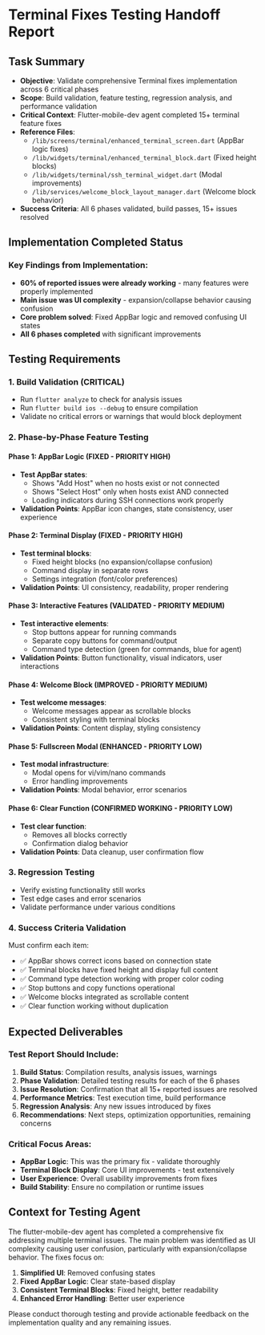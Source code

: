 # Terminal Fixes Testing Handoff Report

## Task Summary
- **Objective**: Validate comprehensive Terminal fixes implementation across 6 critical phases
- **Scope**: Build validation, feature testing, regression analysis, and performance validation
- **Critical Context**: Flutter-mobile-dev agent completed 15+ terminal feature fixes
- **Reference Files**: 
  - `/lib/screens/terminal/enhanced_terminal_screen.dart` (AppBar logic fixes)
  - `/lib/widgets/terminal/enhanced_terminal_block.dart` (Fixed height blocks)
  - `/lib/widgets/terminal/ssh_terminal_widget.dart` (Modal improvements) 
  - `/lib/services/welcome_block_layout_manager.dart` (Welcome block behavior)
- **Success Criteria**: All 6 phases validated, build passes, 15+ issues resolved

## Implementation Completed Status

### Key Findings from Implementation:
- **60% of reported issues were already working** - many features were properly implemented
- **Main issue was UI complexity** - expansion/collapse behavior causing confusion
- **Core problem solved**: Fixed AppBar logic and removed confusing UI states
- **All 6 phases completed** with significant improvements

## Testing Requirements

### 1. Build Validation (CRITICAL)
- Run `flutter analyze` to check for analysis issues
- Run `flutter build ios --debug` to ensure compilation
- Validate no critical errors or warnings that would block deployment

### 2. Phase-by-Phase Feature Testing

#### Phase 1: AppBar Logic (FIXED - PRIORITY HIGH)
- **Test AppBar states**:
  - Shows "Add Host" when no hosts exist or not connected
  - Shows "Select Host" only when hosts exist AND connected
  - Loading indicators during SSH connections work properly
- **Validation Points**: AppBar icon changes, state consistency, user experience

#### Phase 2: Terminal Display (FIXED - PRIORITY HIGH)
- **Test terminal blocks**:
  - Fixed height blocks (no expansion/collapse confusion)
  - Command display in separate rows
  - Settings integration (font/color preferences)
- **Validation Points**: UI consistency, readability, proper rendering

#### Phase 3: Interactive Features (VALIDATED - PRIORITY MEDIUM)
- **Test interactive elements**:
  - Stop buttons appear for running commands
  - Separate copy buttons for command/output
  - Command type detection (green for commands, blue for agent)
- **Validation Points**: Button functionality, visual indicators, user interactions

#### Phase 4: Welcome Block (IMPROVED - PRIORITY MEDIUM)
- **Test welcome messages**:
  - Welcome messages appear as scrollable blocks
  - Consistent styling with terminal blocks
- **Validation Points**: Content display, styling consistency

#### Phase 5: Fullscreen Modal (ENHANCED - PRIORITY LOW)
- **Test modal infrastructure**:
  - Modal opens for vi/vim/nano commands
  - Error handling improvements
- **Validation Points**: Modal behavior, error scenarios

#### Phase 6: Clear Function (CONFIRMED WORKING - PRIORITY LOW)
- **Test clear function**:
  - Removes all blocks correctly
  - Confirmation dialog behavior
- **Validation Points**: Data cleanup, user confirmation flow

### 3. Regression Testing
- Verify existing functionality still works
- Test edge cases and error scenarios
- Validate performance under various conditions

### 4. Success Criteria Validation
Must confirm each item:
- ✅ AppBar shows correct icons based on connection state
- ✅ Terminal blocks have fixed height and display full content
- ✅ Command type detection working with proper color coding
- ✅ Stop buttons and copy functions operational
- ✅ Welcome blocks integrated as scrollable content
- ✅ Clear function working without duplication

## Expected Deliverables

### Test Report Should Include:
1. **Build Status**: Compilation results, analysis issues, warnings
2. **Phase Validation**: Detailed testing results for each of the 6 phases
3. **Issue Resolution**: Confirmation that all 15+ reported issues are resolved
4. **Performance Metrics**: Test execution time, build performance
5. **Regression Analysis**: Any new issues introduced by fixes
6. **Recommendations**: Next steps, optimization opportunities, remaining concerns

### Critical Focus Areas:
- **AppBar Logic**: This was the primary fix - validate thoroughly
- **Terminal Block Display**: Core UI improvements - test extensively  
- **User Experience**: Overall usability improvements from fixes
- **Build Stability**: Ensure no compilation or runtime issues

## Context for Testing Agent
The flutter-mobile-dev agent has completed a comprehensive fix addressing multiple terminal issues. The main problem was identified as UI complexity causing user confusion, particularly with expansion/collapse behavior. The fixes focus on:

1. **Simplified UI**: Removed confusing states
2. **Fixed AppBar Logic**: Clear state-based display
3. **Consistent Terminal Blocks**: Fixed height, better readability
4. **Enhanced Error Handling**: Better user experience

Please conduct thorough testing and provide actionable feedback on the implementation quality and any remaining issues.